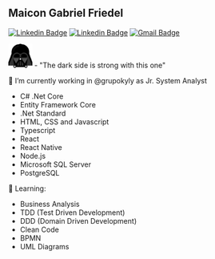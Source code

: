 ## Maicon Gabriel Friedel

[![Linkedin Badge](https://img.shields.io/badge/-Maicon%20Gabriel%20Friedel-3a465e?style=flat-square&logo=Facebook&logoColor=white&link=https://www.facebook.com/maicon.friedel/)](https://www.facebook.com/maicon.friedel/)
[![Linkedin Badge](https://img.shields.io/badge/-Maicon%20Gabriel%20Friedel-3a465e?style=flat-square&logo=Linkedin&logoColor=white&link=https://www.linkedin.com/in/maicon-gabriel-friedel-882059173/)](https://www.linkedin.com/in/maicon-gabriel-friedel-882059173/)
[![Gmail Badge](https://img.shields.io/badge/-maicon.friedel@gmail.com-3a465e?style=flat-square&logo=Gmail&logoColor=white&link=mailto:maicon.friedel@gmail.com)](mailto:maicon.friedel@gmail.com)

<img src="https://github.com/maiconfriedel/maiconfriedel/blob/master/vader.png?raw=true" width="48" height="48" /> - "The dark side is strong with this one"

:hammer: I’m currently working in @grupokyly as Jr. System Analyst

- C# .Net Core
- Entity Framework Core
- .Net Standard
- HTML, CSS and Javascript
- Typescript
- React
- React Native
- Node.js
- Microsoft SQL Server
- PostgreSQL

:book: Learning:

- Business Analysis
- TDD (Test Driven Development)
- DDD (Domain Driven Development)
- Clean Code
- BPMN
- UML Diagrams
